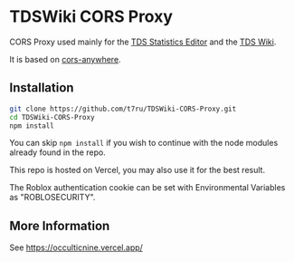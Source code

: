 # TDSWiki CORS Proxy
CORS Proxy used mainly for the [TDS Statistics Editor](https://github.com/t7ru/TDS-Stats-Editor) and the [TDS Wiki](https://tds.fandom.com/).

It is based on [cors-anywhere](https://github.com/Rob--W/cors-anywhere).

## Installation
```bash
git clone https://github.com/t7ru/TDSWiki-CORS-Proxy.git
cd TDSWiki-CORS-Proxy
npm install
```
You can skip ```npm install``` if you wish to continue with the node modules already found in the repo.

This repo is hosted on Vercel, you may also use it for the best result.

The Roblox authentication cookie can be set with Environmental Variables as "ROBLOSECURITY".

## More Information
See https://occulticnine.vercel.app/